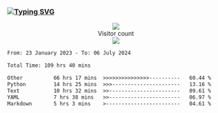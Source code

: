 ### <a href="https://git.io/typing-svg"><img src="https://readme-typing-svg.herokuapp.com?font=Fira+Code&pause=1000&width=435&lines=+Hi+%F0%9F%91%8B+There+is+Chenghow" alt="Typing SVG" /></a>
<p align="center"> 
  <img src="https://github-readme-stats.vercel.app/api?username=chenghow&show_icons=true"><br>
  Visitor count<br>
  <img src="https://profile-counter.glitch.me/chenghow/count.svg">
</p>

<!--START_SECTION:waka-->

```txt
From: 23 January 2023 - To: 06 July 2024

Total Time: 109 hrs 40 mins

Other          66 hrs 17 mins  >>>>>>>>>>>>>>>----------   60.44 %
Python         14 hrs 25 mins  >>>----------------------   13.16 %
Text           10 hrs 32 mins  >>-----------------------   09.61 %
YAML           7 hrs 38 mins   >>-----------------------   06.97 %
Markdown       5 hrs 3 mins    >------------------------   04.61 %
```

<!--END_SECTION:waka-->
